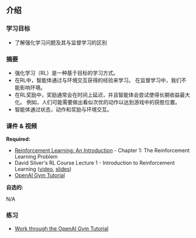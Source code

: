 ## 介绍

### 学习目标

- 了解强化学习问题及其与监督学习的区别

### 摘要
- 强化学习（RL）是一种基于目标的学习方式。
- 在RL中，智能体通过与环境交互获得的经验来学习。 在监督学习中，我们不能影响环境。
- 在RL奖励中，奖励通常会在时间上延迟，并且智能体会尝试使得长期收益最大化。 例如，人们可能需要做出看似次优的动作以达到游戏中的获胜位置。
- 智能体通过状态，动作和奖励与环境交互。

### 课件 & 视频

**Required:**

- [Reinforcement Learning: An Introduction](http://incompleteideas.net/book/RLbook2018.pdf) - Chapter 1: The Reinforcement Learning Problem
- David Silver's RL Course Lecture 1 - Introduction to Reinforcement Learning ([video](https://www.youtube.com/watch?v=2pWv7GOvuf0), [slides](http://www0.cs.ucl.ac.uk/staff/d.silver/web/Teaching_files/intro_RL.pdf))
- [OpenAI Gym Tutorial](https://gym.openai.com/docs)

**自选的:**

N/A


### 练习

- [Work through the OpenAI Gym Tutorial](https://gym.openai.com/docs)
